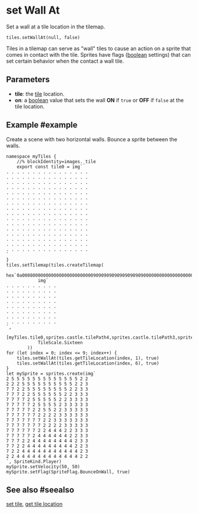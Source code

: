 # set Wall At

Set a wall at a tile location in the tilemap.

```sig
tiles.setWallAt(null, false)
```

Tiles in a tilemap can serve as "wall" tiles to cause an action on a sprite that
comes in contact with the tile. Sprites have flags ([boolean](/types/boolean)
settings) that can set certain behavior when the contact a wall tile.

## Parameters

* **tile**: the [tile](/types/tile) location.
* **on**: a [boolean](/types/boolean) value that sets the wall **ON** if `true` or **OFF** if `false` at the tile location.

## Example #example

Create a scene with two horizontal walls. Bounce a sprite between the walls.

```blocks
namespace myTiles {
    //% blockIdentity=images._tile
    export const tile0 = img`
. . . . . . . . . . . . . . . . 
. . . . . . . . . . . . . . . . 
. . . . . . . . . . . . . . . . 
. . . . . . . . . . . . . . . . 
. . . . . . . . . . . . . . . . 
. . . . . . . . . . . . . . . . 
. . . . . . . . . . . . . . . . 
. . . . . . . . . . . . . . . . 
. . . . . . . . . . . . . . . . 
. . . . . . . . . . . . . . . . 
. . . . . . . . . . . . . . . . 
. . . . . . . . . . . . . . . . 
. . . . . . . . . . . . . . . . 
. . . . . . . . . . . . . . . . 
. . . . . . . . . . . . . . . . 
. . . . . . . . . . . . . . . . 
`
}
tiles.setTilemap(tiles.createTilemap(
            hex`0a0008000000000000000000000009090909090909090909000000000000000000000000000000000000000000000000000000000000000000000000000000000909090909090909090900000000000000000000`,
            img`
. . . . . . . . . . 
. . . . . . . . . . 
. . . . . . . . . . 
. . . . . . . . . . 
. . . . . . . . . . 
. . . . . . . . . . 
. . . . . . . . . . 
. . . . . . . . . . 
`,
            [myTiles.tile0,sprites.castle.tilePath4,sprites.castle.tilePath3,sprites.castle.tilePath1,sprites.castle.tilePath9,sprites.castle.tilePath6,sprites.castle.tilePath8,sprites.castle.tilePath7,sprites.castle.tilePath2,sprites.castle.tilePath5],
            TileScale.Sixteen
        ))
for (let index = 0; index <= 9; index++) {
    tiles.setWallAt(tiles.getTileLocation(index, 1), true)
    tiles.setWallAt(tiles.getTileLocation(index, 6), true)
}
let mySprite = sprites.create(img`
2 5 5 5 5 5 5 5 5 5 5 5 5 5 2 2 
2 2 2 5 5 5 5 5 5 5 5 5 5 2 2 3 
7 7 2 2 5 5 5 5 5 5 5 5 2 2 3 3 
7 7 7 2 2 5 5 5 5 5 5 2 2 3 3 3 
7 7 7 7 2 5 5 5 5 5 2 2 3 3 3 3 
7 7 7 7 7 2 5 5 5 5 2 3 3 3 3 3 
7 7 7 7 7 2 2 5 5 2 2 3 3 3 3 3 
7 7 7 7 7 7 2 2 2 2 3 3 3 3 3 3 
7 7 7 7 7 7 7 2 2 3 3 3 3 3 3 3 
7 7 7 7 7 7 7 2 2 2 2 3 3 3 3 3 
7 7 7 7 7 7 2 2 4 4 4 2 2 3 3 3 
7 7 7 7 7 2 4 4 4 4 4 4 2 2 3 3 
7 7 7 2 2 4 4 4 4 4 4 4 4 2 3 3 
7 7 2 2 4 4 4 4 4 4 4 4 4 2 2 3 
7 2 2 4 4 4 4 4 4 4 4 4 4 4 2 3 
2 2 4 4 4 4 4 4 4 4 4 4 4 4 2 2 
`, SpriteKind.Player)
mySprite.setVelocity(50, 50)
mySprite.setFlag(SpriteFlag.BounceOnWall, true)
```

## See also #seealso

[set tile](/reference/tiles/set-tile), [get tile location](/reference/tiles/get-tile-location)